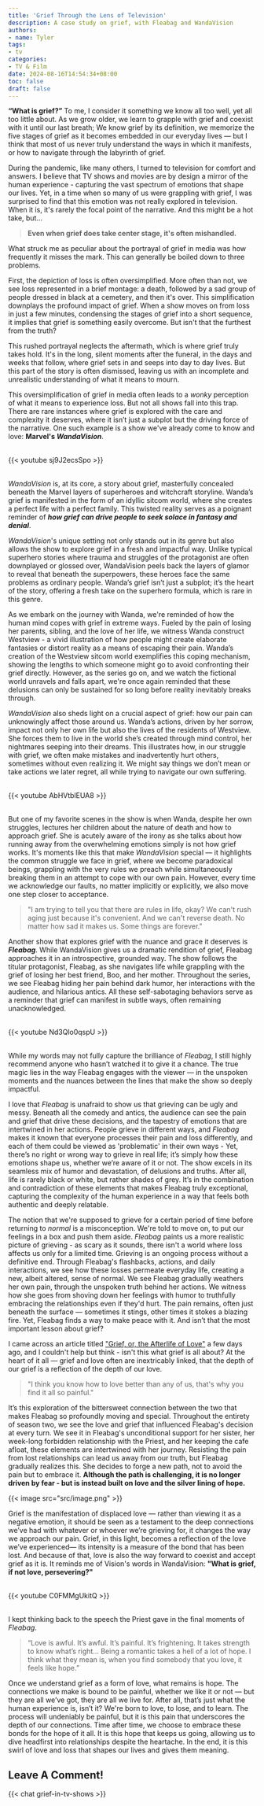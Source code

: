 ```yaml
---
title: 'Grief Through the Lens of Television'
description: A case study on grief, with Fleabag and WandaVision
authors:
- name: Tyler
tags:
- tv
categories:
- TV & Film
date: 2024-08-16T14:54:34+08:00
toc: false
draft: false
---
```


**“What is grief?”** To me, I consider it something we know all too well, yet all too little about. As we grow older, we learn to grapple with grief and coexist with it until our last breath; We know grief by its definition, we memorize the five stages of grief as it becomes embedded in our everyday lives — but I think that most of us never truly understand the ways in which it manifests, or how to navigate through the labyrinth of grief.

During the pandemic, like many others, I turned to television for comfort and answers. I believe that TV shows and movies are by design a mirror of the human experience - capturing the vast spectrum of emotions that shape our lives. Yet, in a time when so many of us were grappling with grief, I was surprised to find that this emotion was not really explored in television. When it is, it's rarely the focal point of the narrative. And this might be a hot take, but...

> **Even when grief does take center stage, it's often mishandled.**

What struck me as peculiar about the portrayal of grief in media was how frequently it misses the mark. This can generally be boiled down to three problems.

First, the depiction of loss is often oversimplified. More often than not, we see loss represented in a brief montage: a death, followed by a sad group of people dressed in black at a cemetery, and then it's over. This simplification downplays the profound impact of grief. When a show moves on from loss in just a few minutes, condensing the stages of grief into a short sequence, it implies that grief is something easily overcome. But isn't that the furthest from the truth?

This rushed portrayal neglects the aftermath, which is where grief truly takes hold. It's in the long, silent moments after the funeral, in the days and weeks that follow, where grief sets in and seeps into day to day lives. But this part of the story is often dismissed, leaving us with an incomplete and unrealistic understanding of what it means to mourn.

This oversimplification of grief in media often leads to a *wonky* perception of what it means to experience loss. But not all shows fall into this trap. There are rare instances where grief is explored with the care and complexity it deserves, where it isn’t just a subplot but the driving force of the narrative. One such example is a show we've already come to know and love: **Marvel's *WandaVision***.

\
{{< youtube sj9J2ecsSpo >}}

\
*WandaVision* is, at its core, a story about grief, masterfully concealed beneath the Marvel layers of superheroes and witchcraft storyline. Wanda’s grief is manifested in the form of an idyllic sitcom world, where she creates a perfect life with a perfect family. This twisted reality serves as a poignant reminder of ***how grief can drive people to seek solace in fantasy and denial***.

*WandaVision*'s unique setting not only stands out in its genre but also allows the show to explore grief in a fresh and impactful way. Unlike typical superhero stories where trauma and struggles of the protagonist are often downplayed or glossed over, WandaVision peels back the layers of glamor to reveal that beneath the superpowers, these heroes face the same problems as ordinary people. Wanda’s grief isn’t just a subplot; it’s the heart of the story, offering a fresh take on the superhero formula, which is rare in this genre.

As we embark on the journey with Wanda, we're reminded of how the human mind copes with grief in extreme ways. Fueled by the pain of losing her parents, sibling, and the love of her life, we witness Wanda construct Westview - a vivid illustration of how people might create elaborate fantasies or distort reality as a means of escaping their pain. Wanda’s creation of the Westview sitcom world exemplifies this coping mechanism, showing the lengths to which someone might go to avoid confronting their grief directly. However, as the series go on, and we watch the fictional world unravels and falls apart, we're once again reminded that these delusions can only be sustained for so long before reality inevitably breaks through.

*WandaVision* also sheds light on a crucial aspect of grief: how our pain can unknowingly affect those around us. Wanda’s actions, driven by her sorrow, impact not only her own life but also the lives of the residents of Westview. She forces them to live in the world she’s created through mind control, her nightmares seeping into their dreams. This illustrates how, in our struggle with grief, we often make mistakes and inadvertently hurt others, sometimes without even realizing it. We might say things we don’t mean or take actions we later regret, all while trying to navigate our own suffering.

\
{{< youtube AbHVtblEUA8 >}}

\
But one of my favorite scenes in the show is when Wanda, despite her own struggles, lectures her children about the nature of death and how to approach grief. She is acutely aware of the irony as she talks about how running away from the overwhelming emotions simply is not how grief works. It's moments like this that make *WandaVision* special — it highlights the common struggle we face in grief, where we become paradoxical beings, grappling with the very rules we preach while simultaneously breaking them in an attempt to cope with our own pain. However, every time we acknowledge our faults, no matter implicitly or explicitly, we also move one step closer to acceptance.

> "I am trying to tell you that there are rules in life, okay? We can't rush aging just because it's convenient. And we can't reverse death. No matter how sad it makes us. Some things are forever."

Another show that explores grief with the nuance and grace it deserves is ***Fleabag***. While WandaVision gives us a dramatic rendition of grief, Fleabag approaches it in an introspective, grounded way. The show follows the titular protagonist, Fleabag, as she navigates life while grappling with the grief of losing her best friend, Boo, and her mother. Throughout the series, we see Fleabag hiding her pain behind dark humor, her interactions with the audience, and hilarious antics. All these self-sabotaging behaviors serve as a reminder that grief can manifest in subtle ways, often remaining unacknowledged.

\
{{< youtube Nd3Qlo0qspU >}}

\
While my words may not fully capture the brilliance of *Fleabag*, I still highly recommend anyone who hasn’t watched it to give it a chance. The true magic lies in the way Fleabag engages with the viewer — in the unspoken moments and the nuances between the lines that make the show so deeply impactful.

I love that *Fleabag* is unafraid to show us that grieving can be ugly and messy. Beneath all the comedy and antics, the audience can see the pain and grief that drive these decisions, and the tapestry of emotions that are intertwined in her actions. People grieve in different ways, and *Fleabag* makes it known that everyone processes their pain and loss differently, and each of them could be viewed as 'problematic' in their own ways - Yet, there’s no right or wrong way to grieve in real life; it’s simply how these emotions shape us, whether we’re aware of it or not. The show excels in its seamless mix of humor and devastation, of delusions and truths. After all, life is rarely black or white, but rather shades of grey. It’s in the combination and contradiction of these elements that makes Fleabag truly exceptional, capturing the complexity of the human experience in a way that feels both authentic and deeply relatable.

The notion that we're supposed to grieve for a certain period of time before returning to *normal* is a misconception. We're told to move on, to put our feelings in a box and push them aside. *Fleabag* paints us a more realistic picture of grieving - as scary as it sounds, there isn't a world where loss affects us only for a limited time. Grieving is an ongoing process without a definitive end. Through Fleabag's flashbacks, actions, and daily interactions, we see how these losses permeate everyday life, creating a new, albeit altered, sense of normal. We see Fleabag gradually weathers her own pain, through the unspoken truth behind her actions. We witness how she goes from shoving down her feelings with humor to truthfully embracing the relationships even if they'd hurt. The pain remains, often just beneath the surface — sometimes it stings, other times it stokes a blazing fire. Yet, Fleabag finds a way to make peace with it. And isn’t that the most important lesson about grief?

I came across an article titled ["Grief, or, the Afterlife of Love"](https://celluloidblogsite.wordpress.com/2023/02/12/grief-or-the-afterlife-of-love-fleabags-version/) a few days ago, and I couldn't help but think - isn't this what grief is all about? At the heart of it all — grief and love often are inextricably linked, that the depth of our grief is a reflection of the depth of our love. 

> "I think you know how to love better than any of us, that's why you find it all so painful."

It’s this exploration of the bittersweet connection between the two that makes Fleabag so profoundly moving and special. Throughout the entirety of season two, we see the love and grief that influenced Fleabag's decision at every turn. We see it in Fleabag's unconditional support for her sister, her week-long forbidden relationship with the Priest, and her keeping the cafe afloat, these elements are intertwined with her journey. Resisting the pain from lost relationships can lead us away from our truth, but Fleabag gradually realizes this. She decides to forge a new path, not to avoid the pain but to embrace it. **Although the path is challenging, it is no longer driven by fear - but is instead built on love and the silver lining of hope.**

{{< image src="src/image.png" >}}

Grief is the manifestation of displaced love — rather than viewing it as a negative emotion, it should be seen as a testament to the deep connections we’ve had with whatever or whoever we’re grieving for, it changes the way we approach our pain. Grief, in this light, becomes a reflection of the love we’ve experienced— its intensity is a measure of the bond that has been lost. And because of that, love is also the way forward to coexist and accept grief as it is. It reminds me of Vision's words in WandaVision: **"What is grief, if not love, persevering?"**

\
{{< youtube C0FMMgUkitQ >}}

\
I kept thinking back to the speech the Priest gave in the final moments of *Fleabag*. 

> “Love is awful. It’s awful. It’s painful. It’s frightening. It takes strength to know what’s right... Being a romantic takes a hell of a lot of hope. I think what they mean is, when you find somebody that you love, it feels like hope.”

Once we understand grief as a form of love, what remains is hope. The connections we make is bound to be painful, whether we like it or not — but they are all we’ve got, they are all we live for. After all, that’s just what the human experience is, isn’t it? We're born to love, to lose, and to learn. The process will undeniably be painful, but it is this pain that underscores the depth of our connections. Time after time, we choose to embrace these bonds for the hope of it all. It is this hope that keeps us going, allowing us to dive headfirst into relationships despite the heartache. In the end, it is this swirl of love and loss that shapes our lives and gives them meaning.

## Leave A Comment!

{{< chat grief-in-tv-shows >}}
